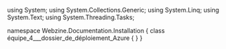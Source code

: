 ﻿using System;
using System.Collections.Generic;
using System.Linq;
using System.Text;
using System.Threading.Tasks;

namespace Webzine.Documentation.Installation
{
    class équipe_4___dossier_de_déploiement_Azure
    {
    }
}

